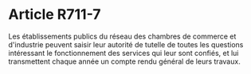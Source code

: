 # Article R711-7

Les       établissements publics du réseau des chambres de commerce et d'industrie  peuvent saisir leur autorité de tutelle  de toutes les questions intéressant le fonctionnement des services qui leur sont confiés, et lui transmettent chaque année un compte rendu général de leurs travaux.
